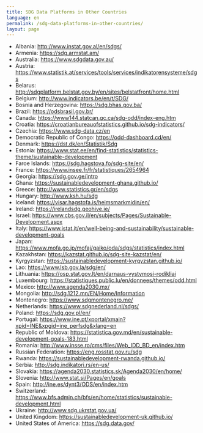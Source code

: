 ```yaml
---
title: SDG Data Platforms in Other Countries
language: en
permalink: /sdg-data-platforms-in-other-countries/
layout: page
---
```


* Albania: <http://www.instat.gov.al/en/sdgs/>
* Armenia: <https://sdg.armstat.am/>
* Australia: <https://www.sdgdata.gov.au/>
* Austria: <https://www.statistik.at/services/tools/services/indikatorensysteme/sdgs>
* Belarus: <http://sdgplatform.belstat.gov.by/en/sites/belstatfront/home.html>
* Belgium: <http://www.indicators.be/en/t/SDG/>
* Bosnia and Herzegovina: <https://sdg.bhas.gov.ba/>
* Brazil: <https://odsbrasil.gov.br/>
* Canada: <https://www144.statcan.gc.ca/sdg-odd/index-eng.htm>
* Croatia: <https://croatianbureauofstatistics.github.io/sdg-indicators/>
* Czechia: <https://www.sdg-data.cz/en>
* Democratic Republic of Congo: <https://odd-dashboard.cd/en/>
* Denmark: <https://dst.dk/en/Statistik/Sdg>
* Estonia: <https://www.stat.ee/en/find-statistics/statistics-theme/sustainable-development>
* Faroe Islands: <https://sdg.hagstova.fo/sdg-site/en/>
* France: <https://www.insee.fr/fr/statistiques/2654964>
* Georgia: <https://sdg.gov.ge/intro>
* Ghana: <https://sustainabledevelopment-ghana.github.io/>
* Greece: <http://www.statistics.gr/en/sdgs>
* Hungary: <http://www.ksh.hu/sdg>
* Iceland: <https://visar.hagstofa.is/heimsmarkmidin/en/>
* Ireland: <https://irelandsdg.geohive.ie/>
* Israel: <https://www.cbs.gov.il/en/subjects/Pages/Sustainable-Development.aspx>
* Italy: <https://www.istat.it/en/well-being-and-sustainability/sustainable-development-goals>
* Japan: <https://www.mofa.go.jp/mofaj/gaiko/oda/sdgs/statistics/index.html>
* Kazakhstan: <https://kazstat.github.io/sdg-site-kazstat/en/>
* Kyrgyzstan: <https://sustainabledevelopment-kyrgyzstan.github.io/>
* Lao: <https://www.lsb.gov.la/sdg/en/>
* Lithuania: <https://osp.stat.gov.lt/en/darnaus-vystymosi-rodikliai>
* Luxembourg: <https://statistiques.public.lu/en/donnees/themes/odd.html>
* Mexico: <http://www.agenda2030.mx/>
* Mongolia: <http://sdg.1212.mn/EN/Home/Information>
* Montenegro: <https://www.sdgmontenegro.me/>
* Netherlands: <https://www.sdgnederland.nl/sdgs/>
* Poland: <https://sdg.gov.pl/en/>
* Portugal: <https://www.ine.pt/xportal/xmain?xpid=INE&xpgid=ine_perfsdg&xlang=en>
* Republic of Moldova: <https://statistica.gov.md/en/sustainable-development-goals-183.html>
* Romania: <http://www.insse.ro/cms/files/Web_IDD_BD_en/index.htm>
* Russian Federation: <https://eng.rosstat.gov.ru/sdg>
* Rwanda: <https://sustainabledevelopment-rwanda.github.io/>
* Serbia: <http://sdg.indikatori.rs/en-us/>
* Slovakia: <https://agenda2030.statistics.sk/Agenda2030/en/home/>
* Slovenia: <http://www.stat.si/Pages/en/goals>
* Spain: <http://ine.es/dynt3/ODS/en/index.htm>
* Switzerland: <https://www.bfs.admin.ch/bfs/en/home/statistics/sustainable-development.html>
* Ukraine: <http://www.sdg.ukrstat.gov.ua/>
* United Kingdom: <https://sustainabledevelopment-uk.github.io/>
* United States of America: <https://sdg.data.gov/>
